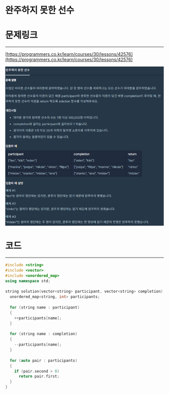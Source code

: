 # 완주하지 못한 선수

# 문제링크

---

[https://programmers.co.kr/learn/courses/30/lessons/42576](https://programmers.co.kr/learn/courses/30/lessons/42576)

![title](https://github.com/dddgg9511/algorithm/blob/master/Img/42576.png)

# 코드

---

```cpp
#include <string>
#include <vector>
#include <unordered_map>
using namespace std;

string solution(vector<string> participant, vector<string> completion) {
  unordered_map<string, int> participants;

  for (string name : participant) 
  {
    ++participants[name];
  }

  for (string name : completion) 
  {
    --participants[name];
  }

  for (auto pair : participants) 
  {
    if (pair.second > 0)
      return pair.first;
  }
}
```